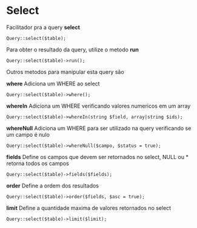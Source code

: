 # Select

Facilitador pra a query **select**

    Query::select($table);

Para obter o resultado da query, utilize o metodo **run**

    Query::select($table)->run();

Outros metodos para manipular esta query são

**where**
Adiciona um WHERE ao select

    Query::select($table)->where();

**whereIn**
Adiciona um WHERE verificando valores numericos em um array

    Query::select($table)->whereIn(string $field, array|string $ids);

**whereNull**
Adiciona um WHERE para ser utilizado na query verificando se um campo é nulo

    Query::select($table)->whereNull($campo, $status = true);
    

**fields**
Define os campos que devem ser retornados no select, NULL ou \* retorna todos os campos

    Query::select($table)->fields($fields);

**order**
Define a ordem dos resultados

    Query::select($table)->order($fields, $asc = true);

**limit**
Define a quantidade maxima de valores retornados no select

    Query::select($table)->limit($limit);
